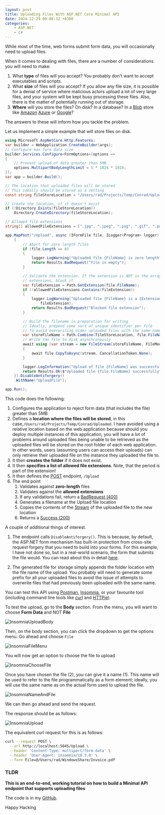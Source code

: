 ```yaml
---
layout: post
title: Uploading Files With ASP.NET Core Minimal API
date: 2024-12-29 00:08:32 +0300
categories:
    - ASP.NET
    - C#
---
```


While most of the time, web forms submit form data, you will occasionally need to upload files.

When it comes to dealing with files, there are a number of considerations you will need to make:

1. What **type** of files will you accept? You probably don't want to accept executables and scripts.
2. What **size** of files will you accept? If you allow any file size, it is possible for a denial of service where malicious actors upload a lot of very large files, and your system will be kept busy processing these files. Also, there is the matter of potentially running out of storage.
3. **Where** will you store the files? On disk? In a database? In a [Blob](https://www.cloudflare.com/learning/cloud/what-is-blob-storage/) store like [Amazon](https://aws.amazon.com/s3/) [Azure](https://azure.microsoft.com/en-us/products/storage/blobs) or [Google](https://cloud.google.com/storage)?

The answers to these will inform how you tackle the problem.

Let us implement a simple example that will store files on disk.

```csharp
using Microsoft.AspNetCore.Http.Features;
var builder = WebApplication.CreateBuilder(args);
// Configure max form data size
builder.Services.Configure<FormOptions>(options =>
{
    // Prevent upload of data greater than 5MB
    options.MultipartBodyLengthLimit = 5 * 1024 * 1024;
});
var app = builder.Build();

// The location that uploaded files will be stored
// This ideally should be stored as a setting
const string fileStoreLocation = "/Users/rad/Projects/Temp/Conrad/Uploaded";

// Create the location, if it doesn't exist
if (!Directory.Exists(fileStoreLocation))
    Directory.CreateDirectory(fileStoreLocation);

// Allowed file extensions
string[] allowedFileExtensions = [".jpg", ".jpeg", ".png", ".gif", ".pdf", ".docx", ".xlsx"];

app.MapPost("/Upload", async (IFormFile file, ILogger<Program> logger) =>
    {
        // Abort for zero length files
        if (file.Length == 0)
        {
            logger.LogWarning("Uploaded file {FileName} is zero length", file.FileName);
            return Results.BadRequest("File is empty");
        }

        // Validate the extension. If the extension is NOT in the array of allowed
        // extensions, block it
        var fileExtension = Path.GetExtension(file.FileName);
        if (!allowedFileExtensions.Contains(fileExtension))
        {
            logger.LogWarning("Uploaded file {FileName} is a {Extension} which is blocked", file.FileName,
                fileExtension);
            return Results.BadRequest("Blocked file extension");
        }

        // Build the filename in preparation for writing
        // Ideally, prepend some sort of unique identifier per file
        // To avoid overwriting older uploaded files with the same name
        var storeFileName = Path.Combine(fileStoreLocation, file.FileName);
        // Write the file to disk asynchronously
        await using (var stream = new FileStream(storeFileName, FileMode.Create))
        {
            await file.CopyToAsync(stream, CancellationToken.None);
        }

        logger.LogInformation("Upload of file {FileName} was successful", file.FileName);
        return Results.Ok($"Uploaded file {file.FileName} successfully");
    }).DisableAntiforgery()
    .WithName("UploadFile");

app.Run();
```

This code does the following:

1. Configures the application to reject form data (that includes the file) greater than 5MB
2. Defines a **location where the files will be stored**, in this case,`/Users/rad/Projects/Temp/Conrad/Uploaded`. I have avoided using a relative location based on the web application because should you deploy multiple instances of this application, you will have a lot of problems around uploaded files being unable to be retrieved as the uploaded files will be stored on the root folder of each web application. In other words, users (assuming users can access their uploads) can only retrieve their uploaded file on the instance they uploaded the file to.
3. It then **creates the folder** if it does not exist.
4. It then **specifies a list of allowed file extensions**. Note, that the period is part of the extension!
5. It then defines the [POST](https://developer.mozilla.org/en-US/docs/Web/HTTP/Methods/POST) endpoint, `/Upload`
6. The end point
    1. Validates against **zero-length** files
    2. Validates against the **allowed extensions**
    3. If any validations fail, return a [BadRequest (400)](https://developer.mozilla.org/en-US/docs/Web/HTTP/Status/400)
    4. Generates a filename at the Upload file location
    5. Copies the contents of the [Stream](https://learn.microsoft.com/en-us/dotnet/api/system.io.stream?view=net-9.0) of the uploaded file to the new location
    6. Returns a [Success (200)](https://developer.mozilla.org/en-US/docs/Web/HTTP/Status/200)

A couple of additional things of interest.

1. The endpoint calls `DisableAntiforgery()`. This is because, by default, the ASP.NET form mechanism has built-in protection from cross-site request forgery that you need to build into your forms. For this example, I have not done so, but in a real-world scenario, the form that submits the file would. You can read about this in detail [here](https://learn.microsoft.com/en-us/aspnet/core/security/anti-request-forgery?view=aspnetcore-9.0).

2. The generated file for storage simply appends the folder location with the file name of the upload. You probably will need to generate some prefix for all your uploaded files to avoid the issue of attempts to overwrite files that had previously been uploaded with the same name.

You can test this API using [Postman](https://www.postman.com/), [Insomnia](https://insomnia.rest/), or your favourite tool (including command line tools like [curl](https://curl.se/) and [HTTPie](https://httpie.io/)).

To test the upload, go to the **Body** section. From the menu, you will want to choose **Form Data** and NOT **File**

![InsomniaUploadBody](../images/2024/12/InsomniaUploadBody.png)

Then, on the body section, you can click the dropdown to get the options menu. Go ahead and choose `File`

![InsomniaFileMenu](../images/2024/12/InsomniaFileMenu.png)

You will now get an option to choose the file to upload

![InsomniaChooseFile](../images/2024/12/InsomniaChooseFile.png)

Once you have chosen the file (2), you can give it a name (1). This name will be used to refer to the file programmatically as a form element; ideally, you will use the same name as on the actual form used to upload the file.

![InsomniaNameAndFile](../images/2024/12/InsomniaNameAndFile.png)

We can then go ahead and send the request.

The response should be as follows:

![InsomniaUpload](../images/2024/12/InsomniaUpload.png)

The equivalent curl request for this is as follows:

```bash
curl --request POST \
  --url http://localhost:5045/Upload \
  --header 'Content-Type: multipart/form-data' \
  --header 'User-Agent: insomnia/10.3.0' \
  --form File=@/Users/rad/WindowsShare/Invoice.pdf
```

### TLDR

**This is an end-to-end, working tutorial on how to build a Minimal API endpoint that supports uploading files**

The code is in my [GitHub](https://github.com/conradakunga/BlogCode/tree/master/2024-12-29%20-%20Minimal%20API%20File%20Upload).

Happy Hacking